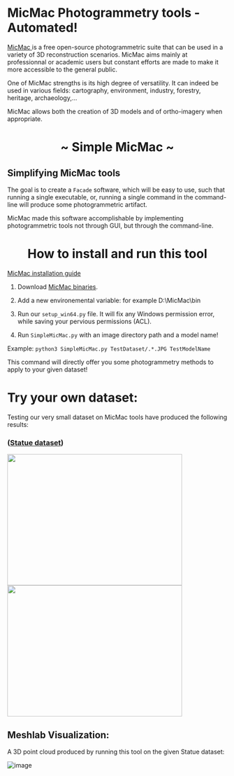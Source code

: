 # MicMac Photogrammetry tools - Automated!

<a href="https://micmac.ensg.eu/index.php/Accueil"> MicMac </a> is a free open-source photogrammetric suite that can be used in a variety of 3D reconstruction scenarios. MicMac aims mainly at professionnal or academic users but constant efforts are made to make it more accessible to the general public.

One of MicMac strengths is its high degree of versatility. It can indeed be used in various fields: cartography, environment, industry, forestry, heritage, archaeology,...

MicMac allows both the creation of 3D models and of ortho-imagery when appropriate.


<p>
  <h1 align="center">~ Simple MicMac ~</h1>
</p>

## Simplifying MicMac tools
The goal is to create a `Facade` software, which will be easy to use, such that running a single executable,
or, running a single command in the command-line will produce some photogrammetric artifact.

MicMac made this software accomplishable by implementing photogrammetric tools not through GUI, but through the command-line.

<p>
  <h1 align="center">How to install and run this tool</h1>
</p>

<a href="https://micmac.ensg.eu/index.php/Install_MicMac_Windows">MicMac installation guide</a>
<br>

1. Download <a href="https://github.com/micmacIGN/micmac/releases">MicMac binaries</a>.

2. Add a new environemental variable: for example D:\MicMac\bin

3. Run our `setup_win64.py` file. It will fix any Windows permission error, while saving your pervious permissions (ACL).

4. Run `SimpleMicMac.py` with an image directory path and a model name!

Example: `python3 SimpleMicMac.py TestDataset/.*.JPG TestModelName`

This command will directly offer you some photogrammetry methods to apply to your given dataset!


# Try your own dataset:

Testing our very small dataset on MicMac tools have produced the following results: 

### (<a href="https://github.com/ItaySharabi/Auto-Photogrammetry-Tool/tree/master/TestDataset">Statue dataset</a>)

<span>
  
<img src="https://user-images.githubusercontent.com/63110245/173765942-bce9a4b1-09a8-46f4-bc07-920deca9f297.png" width=400 height=300>

<img src="https://user-images.githubusercontent.com/63110245/173765329-67fd1af9-58b9-43e3-9b6a-b83b97d4e859.png" width=400 height=300>
  
</span>



## Meshlab Visualization:

A 3D point cloud produced by running this tool on the given Statue dataset:

![image](https://user-images.githubusercontent.com/63110245/173887033-7204c131-03b4-4c58-a5d2-75b797afabd4.png)
